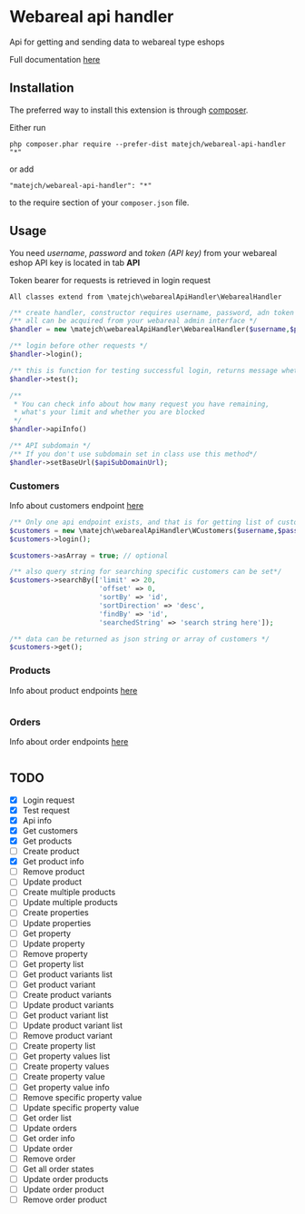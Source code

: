 Webareal api handler
====================
Api for getting and sending data to webareal type eshops

Full documentation [here](https://webareal.docs.apiary.io/#)

Installation
------------

The preferred way to install this extension is through [composer](http://getcomposer.org/download/).

Either run

```
php composer.phar require --prefer-dist matejch/webareal-api-handler "*"
```

or add

```
"matejch/webareal-api-handler": "*"
```

to the require section of your `composer.json` file.


Usage
-----


You need _username_, _password_ and _token (API key)_ from your webareal eshop
API key is located in tab **API**

Token bearer for requests is retrieved in login request


``
All classes extend from \matejch\webarealApiHandler\WebarealHandler
``

```php
/** create handler, constructor requires username, password, adn token */
/** all can be acquired from your webareal admin interface */
$handler = new \matejch\webarealApiHandler\WebarealHandler($username,$password,$apiToken);

/** login before other requests */
$handler->login();

/** this is function for testing successful login, returns message whether access was granted */
$handler->test();

/** 
 * You can check info about how many request you have remaining, 
 * what's your limit and whether you are blocked 
 */
$handler->apiInfo()

/** API subdomain */
/** If you don't use subdomain set in class use this method*/
$handler->setBaseUrl($apiSubDomainUrl);

```

### Customers
Info about customers endpoint [here](https://webareal.docs.apiary.io/#reference/0/working-with-registered-customers/get-all-registered-customers)
```php
/** Only one api endpoint exists, and that is for getting list of customers */
$customers = new \matejch\webarealApiHandler\WCustomers($username,$password,$apiToken);
$customers->login();

$customers->asArray = true; // optional

/** also query string for searching specific customers can be set*/
$customers->searchBy(['limit' => 20,
                      'offset' => 0,
                      'sortBy' => 'id',
                      'sortDirection' => 'desc',
                      'findBy' => 'id',
                      'searchedString' => 'search string here']);

/** data can be returned as json string or array of customers */
$customers->get();

```

### Products
Info about product endpoints [here](https://webareal.docs.apiary.io/#reference/0/create-product/get-product-list)

```php

```

### Orders

Info about order endpoints [here](https://webareal.docs.apiary.io/#reference/0/order-list)

```php

```
TODO
-----

- [x] Login request
- [x] Test request
- [x] Api info
- [x] Get customers
- [x] Get products
- [ ] Create product
- [x] Get product info
- [ ] Remove product
- [ ] Update product
- [ ] Create multiple products
- [ ] Update multiple products
- [ ] Create properties
- [ ] Update properties
- [ ] Get property
- [ ] Update property
- [ ] Remove property
- [ ] Get property list
- [ ] Get product variants list
- [ ] Get product variant
- [ ] Create product variants
- [ ] Update product variants
- [ ] Get product variant list
- [ ] Update product variant list
- [ ] Remove product variant
- [ ] Create property list
- [ ] Get property values list
- [ ] Create property values
- [ ] Create property value
- [ ] Get property value info
- [ ] Remove specific property value
- [ ] Update specific property value
- [ ] Get order list
- [ ] Update orders
- [ ] Get order info
- [ ] Update order
- [ ] Remove order
- [ ] Get all order states
- [ ] Update order products
- [ ] Update order product
- [ ] Remove order product